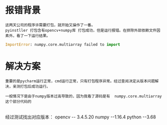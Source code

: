 # 报错背景
	这两天公司的程序许需要打包，就开始又操作了一番。
	pyinstller 打包含有opencv+numpy库 打包成功，但是运行报错。在排除外部依赖文件因素外，看了一下运行结果。


```python
ImportError: numpy.core.multiarray failed to import
```

# 解决方案
	重要的是pycharm运行正常，cmd运行正常，只有打包程序异常。经过查阅决定从版本问题解决，亲测打包后成功运行。
	
	一般情况下是由于numpy版本过高导致的，因为我看了源码是有  numpy.core.multiarray这个部分代码的


​	
	经过测试找出对应版本：
	opencv -- 3.4.5.20 
	numpy  --1.16.4
	python --3.68